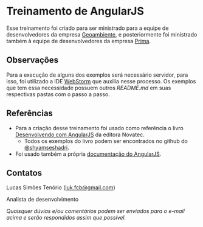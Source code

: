 # Treinamento de AngularJS
Esse treinamento foi criado para ser ministrado para a equipe de desenvolvedores da empresa [Geoambiente](http://www.geoambiente.com.br), e posteriormente foi ministrado também à equipe de desenvolvedores da empresa [Prima](http://www.prima.com.br).

## Observações
Para a execução de alguns dos exemplos será necessário servidor, para isso, foi utilizado a IDE [WebStorm](https://www.jetbrains.com/webstorm/) que auxilia nesse processo.
Os exemplos que tem essa necessidade possuem outros _README.md_ em suas respectivas pastas com o passo a passo.


## Referências
- Para a criação desse treinamento foi usado como referência o livro [Desenvolvendo com AngularJS](http://novatec.com.br/livros/angularjs/) da editora Novatec.
  * Todos os exemplos do livro podem ser encontrados no github do [@shyamseshadri](https://github.com/shyamseshadri/angularjs-up-and-running).
- Foi usado também a própria [documentação do AngularJS](http://docs.angularjs.org/).

## Contatos
Lucas Simões Tenório ([luk.fcb@gmail.com](mailto:luk.fcb@gmail.com))

Analista de desenvolvimento

*Quaisquer dúvias e/ou comentários podem ser enviados para o e-mail acima e serão respondidos assim que possível.*
